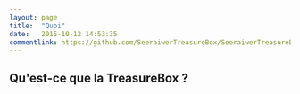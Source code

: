 ```yaml
---
layout: page
title:  "Quoi"
date:   2015-10-12 14:53:35
commentlink: https://github.com/SeeraiwerTreasureBox/SeeraiwerTreasureBox.github.io/issues/1
---
```

## Qu'est-ce que la TreasureBox ?
